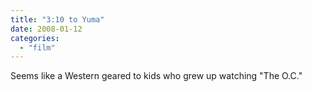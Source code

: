 ```yaml
---
title: "3:10 to Yuma"
date: 2008-01-12
categories: 
  - "film"
---
```


Seems like a Western geared to kids who grew up watching "The O.C."
